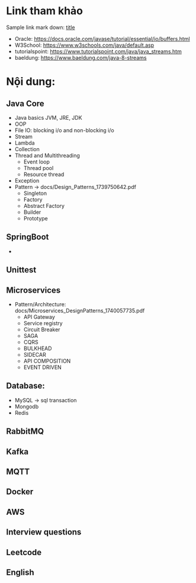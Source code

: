 # Link tham khảo

Sample link mark down: [title](http://~)
- Oracle: https://docs.oracle.com/javase/tutorial/essential/io/buffers.html
- W3School: https://www.w3schools.com/java/default.asp
- tutorialspoint: https://www.tutorialspoint.com/java/java_streams.htm
- baeldung: https://www.baeldung.com/java-8-streams

# Nội dung:

## Java Core
- Java basics
    JVM, JRE, JDK
- OOP
- File IO: blocking i/o and non-blocking i/o
- Stream
- Lambda
- Collection
- Thread and Multithreading
  + Event loop
  + Thread pool
  + Resource thread
- Exception
- Pattern -> docs/Design_Patterns_1739750642.pdf
  + Singleton
  + Factory
  + Abstract Factory
  + Builder
  + Prototype

## SpringBoot
- 

## Unittest

## Microservices
- Pattern/Architecture: docs/Microservices_DesignPatterns_1740057735.pdf
  - API Gateway
  - Service registry
  - Circuit Breaker
  - SAGA
  - CQRS
  - BULKHEAD
  - SIDECAR
  - API COMPOSITION
  - EVENT DRIVEN

## Database:
- MySQL -> sql transaction
- Mongodb
- Redis

## RabbitMQ
## Kafka
## MQTT
## Docker
## AWS

## Interview questions
## Leetcode
## English